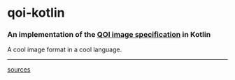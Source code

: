 # qoi-kotlin
### An implementation of the [QOI image specification](https://qoiformat.org) in Kotlin

A cool image format in a cool language.
___
[sources](SOURCES.md)
